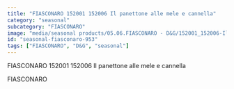 ```yaml
---
title: "FIASCONARO 152001 152006 Il panettone alle mele e cannella"
category: "seasonal"
subcategory: "FIASCONARO"
image: "media/seasonal products/05.06.FIASCONARO - D&G/152001_152006-Il-panettone-alle-mele-e-cannella.jpg"
id: "seasonal-fiasconaro-953"
tags: ["FIASCONARO", "D&G", "seasonal"]
---
```


FIASCONARO 152001 152006 Il panettone alle mele e cannella

FIASCONARO
